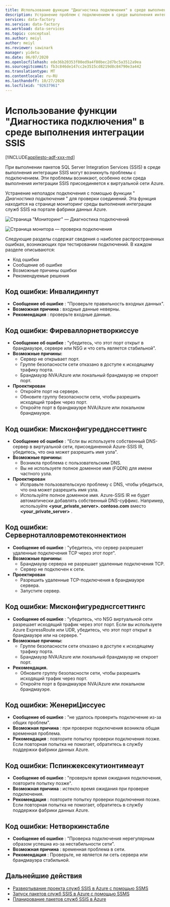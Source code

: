 ```yaml
---
title: Использование функции "Диагностика подключения" в среде выполнения интеграции SSIS
description: Устранение проблем с подключением в среде выполнения интеграции SSIS с помощью функции диагностики подключений.
services: data-factory
ms.service: data-factory
ms.workload: data-services
ms.topic: conceptual
ms.author: meiyl
author: meiyl
ms.reviewer: sawinark
manager: yidetu
ms.date: 06/07/2020
ms.openlocfilehash: ede36b20353f00ed9a4f80bec2d7bc5a3512a9ea
ms.sourcegitcommit: fb3c846de147cc2e3515cd8219d8c84790e3a442
ms.translationtype: MT
ms.contentlocale: ru-RU
ms.lasthandoff: 10/27/2020
ms.locfileid: "92637961"
---
```

# <a name="use-the-diagnose-connectivity-feature-in-the-ssis-integration-runtime"></a>Использование функции "Диагностика подключения" в среде выполнения интеграции SSIS

[!INCLUDE[appliesto-adf-xxx-md](includes/appliesto-adf-xxx-md.md)]

При выполнении пакетов SQL Server Integration Services (SSIS) в среде выполнения интеграции SSIS могут возникнуть проблемы с подключением. Эти проблемы возникают, особенно если среда выполнения интеграции SSIS присоединяется к виртуальной сети Azure.

Устранение неполадок подключения с помощью функции " *Диагностика подключения* " для проверки соединений. Эта функция находится на странице мониторинг среды выполнения интеграции служб SSIS на портале фабрики данных Azure.

 ![Страница "Мониторинг" — Диагностика подключений](media/ssis-integration-runtime-diagnose-connectivity-faq/ssis-monitor-diagnose-connectivity.png)

 ![Страница монитора — проверка подключения](media/ssis-integration-runtime-diagnose-connectivity-faq/ssis-monitor-test-connection.png)

Следующие разделы содержат сведения о наиболее распространенных ошибках, возникающих при тестировании подключений. В каждом разделе описываются:

- Код ошибки
- Сообщение об ошибке
- Возможные причины ошибки
- Рекомендуемые решения

## <a name="error-code-invalidinput"></a>Код ошибки: Инвалидинпут

- **Сообщение об ошибке** : "Проверьте правильность входных данных".
- **Возможная причина** : входные данные неверны.
- **Рекомендация** : проверьте входные данные.

## <a name="error-code-firewallornetworkissue"></a>Код ошибки: Фиреваллорнетворкиссуе

- **Сообщение об ошибке** : "убедитесь, что этот порт открыт в брандмауэре, сервере или NSG и что сеть является стабильной".
- **Возможные причины:**
  - Сервер не открывает порт.
  - Группе безопасности сети отказано в доступе к исходящему трафику порта.
  - Брандмауэр NVA/Azure или локальный брандмауэр не откроет порт.
- **Проектирован**
  - Откройте порт на сервере.
  - Обновите группу безопасности сети, чтобы разрешить исходящий трафик через порт.
  - Откройте порт в брандмауэре NVA/Azure или локальном брандмауэре.

## <a name="error-code-misconfigureddnssettings"></a>Код ошибки: Мисконфигуредднссеттингс

- **Сообщение об ошибке** : "Если вы используете собственный DNS-сервер в виртуальной сети, присоединенной Azure-SSIS IR, убедитесь, что она может разрешить имя узла".
- **Возможные причины:**
  -  Возникла проблема с пользовательским DNS.
  -  Вы не используете полное доменное имя (FQDN) для имени частного узла.
- **Проектирован**
  -  Исправьте пользовательскую проблему с DNS, чтобы убедиться, что она может разрешить имя узла.
  -  Используйте полное доменное имя. Azure-SSIS IR не будет автоматически добавлять собственный DNS-суффикс. Например, используйте **<your_private_server>. contoso.com** вместо **<your_private_server>** .

## <a name="error-code-servernotallowremoteconnection"></a>Код ошибки: Серверноталловремотеконнектион

- **Сообщение об ошибке** : "убедитесь, что сервер разрешает удаленные подключения TCP через этот порт".
- **Возможные причины:**
  -  Брандмауэр сервера не разрешает удаленные подключения TCP.
  -  Сервер не подключен к сети.
- **Проектирован**
  -  Разрешить удаленные TCP-подключения в брандмауэре сервера.
  -  Запустите сервер.
   
## <a name="error-code-misconfigurednsgsettings"></a>Код ошибки: Мисконфигуреднсгсеттингс

- **Сообщение об ошибке** : "убедитесь, что NSG виртуальной сети разрешает исходящий трафик через этот порт. Если вы используете Azure ExpressRoute или UDR, убедитесь, что этот порт открыт в брандмауэре или на сервере. "
- **Возможные причины:**
  -  Группе безопасности сети отказано в доступе к исходящему трафику порта.
  -  Брандмауэр NVA/Azure или локальный брандмауэр не откроет порт.
- **Рекомендация.**
  -  Обновите группу безопасности сети, чтобы разрешить исходящий трафик через порт.
  -  Откройте порт в брандмауэре NVA/Azure или локальном брандмауэре.

## <a name="error-code-genericissues"></a>Код ошибки: ЖенериЦиссуес

- **Сообщение об ошибке** : "не удалось проверить подключение из-за общих проблем".
- **Возможная причина** : при проверке подключения возникла общая временная проблема.
- **Рекомендация** : повторите попытку проверки подключения позже. Если повторная попытка не помогает, обратитесь в службу поддержки фабрики данных Azure.

## <a name="error-code-pspingexecutiontimeout"></a>Код ошибки: Пспинжексекутионтимеаут

- **Сообщение об ошибке** : "проверьте время ожидания подключения, повторите попытку позже".
- **Возможная причина** : истекло время ожидания при проверке подключения.
- **Рекомендация** : повторите попытку проверки подключения позже. Если повторная попытка не помогает, обратитесь в службу поддержки фабрики данных Azure.

## <a name="error-code-networkinstable"></a>Код ошибки: Нетворкинстабле

- **Сообщение об ошибке** : "Проверка подключения нерегулярным образом успешна из-за нестабильности сети".
- **Возможная причина** : временная проблема в сети.
- **Рекомендация** : Проверьте, не является ли сеть сервера или брандмауэра стабильной.

## <a name="next-steps"></a>Дальнейшие действия

- [Развертывание проекта служб SSIS в Azure с помощью SSMS](/sql/integration-services/ssis-quickstart-deploy-ssms)
- [Запуск пакетов служб SSIS в Azure с помощью SSMS](/sql/integration-services/ssis-quickstart-run-ssms)
- [Планирование пакетов служб SSIS в Azure](/sql/integration-services/lift-shift/ssis-azure-schedule-packages-ssms?view=sql-server-ver15)